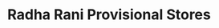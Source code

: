 ---
title: "Radha Rani Provisional Stores"
url: /durg/radha-rani-provisional-stores/
shop: Allgemein
---